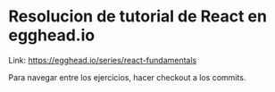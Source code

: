 # Resolucion de tutorial de React en egghead.io

Link: https://egghead.io/series/react-fundamentals

Para navegar entre los ejercicios, hacer checkout a los commits.
